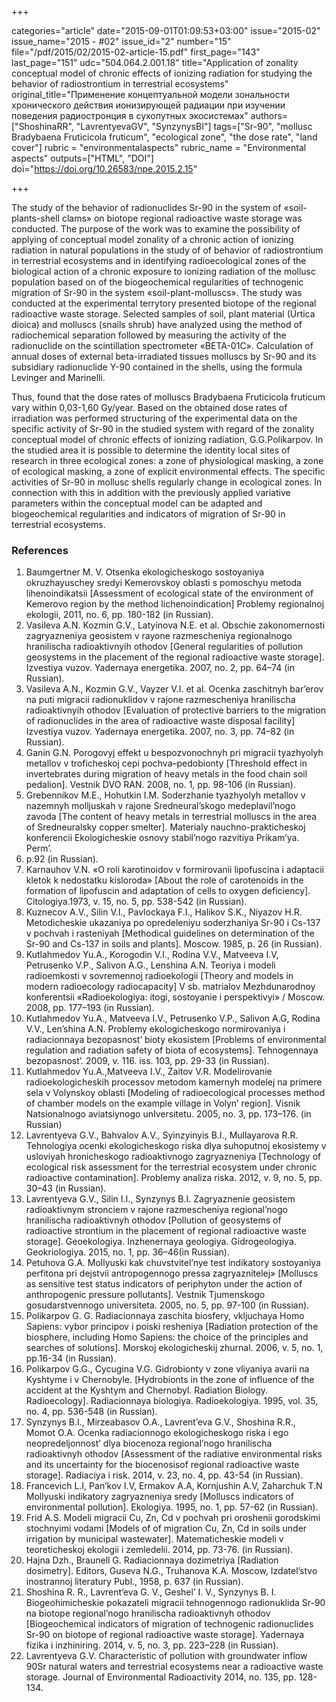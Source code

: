 +++

categories="article"
date="2015-09-01T01:09:53+03:00"
issue="2015-02"
issue_name="2015 - #02"
issue_id="2"
number="15"
file="/pdf/2015/02/2015-02-article-15.pdf"
first_page="143"
last_page="151"
udc="504.064.2.001.18"
title="Application of zonality conceptual model of chronic effects of ionizing radiation for studying the behavior of radiostrontium in terrestrial ecosystems"
original_title="Применение концептуальной модели зональности хронического действия ионизирующей радиации при изучении поведения радиостронция в сухопутных экосистемах" 
authors=["ShoshinaRR", "LavrentyevaGV", "SynzynysBI"]
tags=["Sr-90", "mollusc Bradybaena Fruticicola fruticum", "ecological zone", "the dose rate", "land cover"]
rubric = "environmentalaspects"
rubric_name = "Environmental aspects"
outputs=["HTML", "DOI"]
doi="https://doi.org/10.26583/npe.2015.2.15"

+++

The study of the behavior of radionuclides Sr-90 in the system of «soil-plants-shell clams» on biotope regional radioactive waste storage was conducted. The purpose of the work was to examine the possibility of applying of conceptual model zonality of a chronic action of ionizing radiation in natural populations in the study of of behavior of radiostrontium in terrestrial ecosystems and in identifying radioecological zones of the biological action of a chronic exposure to ionizing radiation of the mollusc population based on of the biogeochemical regularities of technogenic migration of Sr-90 in the system «soil-plant-molluscs». The study was conducted at the experimental terrytory presented biotope of the regional radioactive waste storage. Selected samples of soil, plant material (Urtica dioica) and molluscs (snails shrub) have analyzed using the method of radiochemical separation followed by measuring the activity of the radionuclide on the scintillation spectrometer «BETA-01C». Calculation of annual doses of external beta-irradiated tissues molluscs by Sr-90 and its subsidiary radionuclide Y-90 contained in the shells, using the formula Levinger and Marinelli.

Thus, found that the dose rates of molluscs Bradybaena Fruticicola fruticum vary within 0,03-1,60 Gy/year. Based on the obtained dose rates of irradiation was performed structuring of the experimental data on the specific activity of Sr-90 in the studied system with regard of the zonality conceptual model of chronic effects of ionizing radiation, G.G.Polikarpov. In the studied area it is possible to determine the identity local sites of research in three ecological zones: a zone of physiological masking, a zone of ecological masking, a zone of explicit environmental effects. The specific activities of Sr-90 in mollusc shells regularly change in ecological zones. In connection with this in addition with the previously applied variative parameters within the conceptual model can be adapted and biogeochemical regularities and indicators of migration of Sr-90 in terrestrial ecosystems.

### References

1. Baumgertner M. V. Otsenka ekologicheskogo sostoyaniya okruzhayuschey sredyi Kemerovskoy oblasti s pomoschyu metoda lihenoindikatsii [Assessment of ecological state of the environment of Kemerovo region by the method lichenoindication] Problemy regionalnoj ekologii, 2011, no. 6, pp. 180-182 (in Russian).
2. Vasileva A.N. Kozmin G.V., Latyinova N.E. et al. Obschie zakonomernosti zagryazneniya geosistem v rayone razmescheniya regionalnogo hranilischa radioaktivnyih othodov [General regularities of pollution geosystems in the placement of the regional radioactive waste storage]. Izvestiya vuzov. Yadernaya energetika. 2007, no. 2, pp. 64–74 (in Russian).
3. Vasileva A.N., Kozmin G.V., Vayzer V.I. et al. Ocenka zaschitnyh bar’erov na puti migracii radionuklidov v rajone razmescheniya hranilischa radioaktivnyih othodov [Evaluation of protective barriers to the migration of radionuclides in the area of radioactive waste disposal facility] Izvestiya vuzov. Yadernaya energetika. 2007, no. 3, pp. 74–82 (in Russian).
4. Ganin G.N. Porogovyj effekt u bespozvonochnyh pri migracii tyazhyolyh metallov v troficheskoj cepi pochva–pedobionty [Threshold effect in invertebrates during migration of heavy metals in the food chain soil pedalion]. Vestnik DVO RAN. 2008, no. 1, рр. 98-106 (in Russian).
5. Grebennikov M.E., Hohutkin I.M. Soderzhanie tyazhyolyh metallov v nazemnyh molljuskah v rajone Sredneural’skogo medeplavil’nogo zavoda [The content of heavy metals in terrestrial molluscs in the area of Sredneuralsky copper smelter]. Materialy nauchno-prakticheskoj konferencii Ekologicheskie osnovy stabil’nogo razvitiya Prikam’ya. Perm’.
2000. р.92 (in Russian).
6. Karnauhov V.N. «O roli karotinoidov v formirovanii lipofuscina i adaptacii kletok k nedostatku kisloroda» [About the role of carotenoids in the formation of lipofuscin and adaptation of cells to oxygen deficiency]. Citologiya.1973, v. 15, no. 5, рр. 538-542 (in Russian).
7. Kuznecov A.V., Silin V.I., Pavlockaya F.I., Halikov S.K., Niyazov H.R. Metodicheskie ukazaniya po opredeleniyu soderzhaniya Sr-90 i Cs-137 v pochvah i rasteniyah [Methodical guidelines on determination of the Sr-90 and Cs-137 in soils and plants]. Moscow. 1985, р. 26 (in Russian).
8. Kutlahmedov Yu.A., Korogodin V.I., Rodina V.V., Matveeva I.V, Petrusenko V.P., Salivon A.G., Lenshina A.N. Teoriya i modeli radioemkosti v sovremennoj radioekologii [Theory and models in modern radioecology radiocapacity] V sb. matrialov Mezhdunarodnoy konferentsii «Radioekologiya: itogi, sostoyanie i perspektivyi» / Moscow. 2008, pp. 177–193 (in Russian).
9. Kutlahmedov Yu.A., Matveeva I.V., Petrusenko V.P., Salivon A.G, Rodina V.V., Len’shina A.N. Problemy ekologicheskogo normirovaniya i radiacionnaya bezopasnost’ bioty ekosistem [Problems of environmental regulation and radiation safety of biota of ecosystems]. Tehnogennaya bezopasnost’. 2009, v. 116. iss. 103, рр. 29-33 (in Russian).
10. Kutlahmedov Yu.A.,Matveeva I.V., Zaitov V.R. Modelirovanie radioekologicheskih processov metodom kamernyh modelej na primere sela v Volynskoy oblasti [Modeling of radioecological processes method of chamber models on the example village in Volyn’ region]. Visnik Natsionalnogo aviatsiynogo unIversitetu. 2005, no. 3, pp. 173–176. (in Russian)
11. Lavrentyeva G.V., Bahvalov A.V., Syinzyinyis B.I., Mullayarova R.R. Tehnologiya ocenki ekologicheskogo riska dlya suhoputnoj ekosistemy v usloviyah hronicheskogo radioaktivnogo zagryazneniya [Technology of ecological risk assessment for the terrestrial ecosystem under chronic radioactive contamination]. Problemy analiza riska. 2012, v. 9, no. 5, pp. 30–43 (in Russian).
12. Lavrentyeva G.V., Silin I.I., Synzynys B.I. Zagryaznenie geosistem radioaktivnym stronciem v rajone razmescheniya regional’nogo hranilischa radioaktivnyh othodov [Pollution of geosystems of radioactive strontium in the placement of regional radioactive waste storage]. Geoekologiya. Inzhenernaya geologiya. Gidrogeologiya. Geokriologiya. 2015, no. 1, рр. 36–46(in Russian).
13. Petuhova G.A. Mollyuski kak chuvstvitel’nye test indikatory sostoyaniya perfitona pri dejstvii antropogennogo pressa zagryaznitelej» [Molluscs as sensitive test status indicators of periphyton under the action of anthropogenic pressure pollutants]. Vestnik Tjumenskogo gosudarstvennogo universiteta. 2005, no. 5, рр. 97-100 (in Russian).
14. Polikarpov G. G. Radiacionnaya zaschita biosfery, vkljuchaya Homo Sapiens: vybor principov i poiski resheniya [Radiation protection of the biosphere, including Homo Sapiens: the choice of the principles and searches of solutions]. Morskоj ekologichеskij zhurnal. 2006, v. 5, no. 1, рр.16-34 (in Russian).
15. Polikarpov G.G., Cycugina V.G. Gidrobionty v zone vliyaniya avarii na Kyshtyme i v Chernobyle. [Hydrobionts in the zone of influence of the accident at the Kyshtym and Chernobyl. Radiation Biology. Radioecology]. Radiacionnaya biologiya. Radioekologiya. 1995, vol. 35, no. 4, рр. 536-548 (in Russian).
16. Synzynys B.I., Mirzeabasov O.A., Lavrent’eva G.V., Shoshina R.R., Momot O.A. Ocenka radiacionnogo ekologicheskogo riska i ego neopredeljonnost’ dlya biocenoza regional’nogo hranilischa radioaktivnyh othodov [Assessment of the radiative environmental risks and its uncertainty for the biocenosisof regional radioactive waste storage]. Radiaciya i risk. 2014, v. 23, no. 4, рр. 43-54 (in Russian).
17. Francevich L.I, Pan’kov I.V, Ermakov A.A, Kornjushin A.V, Zaharchuk T.N Mollyuski indikatory zagryazneniya sredy [Molluscs indicators of environmental pollution]. Ekologiya. 1995, no. 1, рр. 57-62 (in Russian).
18. Frid A.S. Modeli migracii Cu, Zn, Cd v pochvah pri oroshenii gorodskimi stochnyimi vodami [Models of of migration Cu, Zn, Cd in soils under irrigation by municipal wastewater]. Matematicheskie modeli v teoreticheskoj ekologii i zemledelii. 2014, pp. 73-76. (in Russian).
19. Hajna Dzh., Braunell G. Radiacionnaya dozimetriya [Radiation dosimetry]. Editors, Guseva N.G., Truhanova K.A. Moscow, Izdatel’stvo inostrannoj literatury Publ., 1958, р. 637 (in Russian).
20. Shoshina R. R., Lavrent’eva G. V., Geshel’ I. V., Synzynys B. I. Biogeohimicheskie pokazateli migracii tehnogennogo radionuklida Sr-90 na biotope regional’nogo hranilischa radioaktivnyh othodov [Biogeochemical indicators of migration of technogenic radionuclides Sr-90 on biotope of regional radioactive waste storage]. Yadernaya fizika i inzhiniring. 2014, v. 5, no. 3, рр. 223–228 (in Russian).
21. Lavrentyeva G.V. Characteristic of pollution with groundwater inflow 90Sr natural waters and terrestrial ecosystems near a radioactive waste storage. Journal of Environmental Radioactivity 2014, no. 135, pp. 128-134.